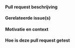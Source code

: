 #### Pull request beschrijving

<!-- De pull request beschrijving -->

#### Gerelateerde issue(s)

<!-- Lijst alle issues op dat gerelateerd zijn aan de pull request -->

#### Motivatie en context

<!-- Motiveer je wijzigingen en de context ervan. -->

#### Hoe is deze pull request getest

<!-- Vertel ons je de wijzigen in deze pull request hebt getest. -->